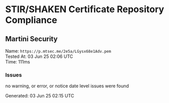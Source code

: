 # STIR/SHAKEN Certificate Repository Compliance

## Martini Security

Name: `https://p.mtsec.me/2e5a/LGysx68e1Adv.pem`\
Tested At: 03 Jun 25 02:06 UTC\
Time: 111ms

### Issues

no warning, or error, or notice date level issues were found

Generated: 03 Jun 25 02:15 UTC